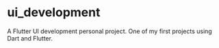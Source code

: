 # ui_development

A Flutter UI development personal project. One of my first projects using Dart and Flutter.
